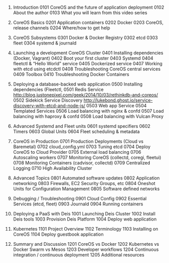 01. Introduction	0101 CoreOS and the future of application deployment	0102 About the author	0103 What you will learn from this video series02. CoreOS Basics	0201 Application containers	0202 Docker	0203 CoreOS, release channels	0204 Where/how to get help03. CoreOS Subsystems	0301 Docker & Docker Registry	0302 etcd	0303 fleet	0304 systemd & journald04. Launching a development CoreOS Cluster	0401 Installing dependencies (Docker, Vagrant)	0402 Boot your first cluster	0403 Systemd	0404 fleetctl & “Hello World” service	0405 Dockerized service	0407 Working with etcd using etcdctl	0408 Troubleshooting CoreOS central services	0409 Toolbox	0410 Troubleshooting Docker Containers05. Deploying a database-backed web application	0500 Installing dependencies (Fleetctl,	0501 Redis Service http://blog.justonepixel.com/geek/2014/10/03/rethinkdb-and-coreos/	0502 Sidekick Service Discovery http://lukebond.ghost.io/service-discovery-with-etcd-and-node-js/	0503 Web app Service	0504 Templated Services	0506 Load balancing with nginx & confd	0507 Load balancing with haproxy & confd	0508 Load balancing with Vulcan Proxy06. Advanced Systemd and Fleet units	0601 systemd specifiers	0602 Timers	0603 Global Units	0604 Fleet scheduling & metadata07. CoreOS in Production	0701 Production Deployments (Cloud vs Baremetal)	0702 cloud_config.yml	0703 Tuning etcd	0704 Deploy CoreOS to Cloud Provider	0705 External load balancing	0706 Autoscaling workers	0707 Monitoring CoreOS (collectd, coregi, fleetui)	0708 Monitoring Containers (cadvisor, collectd)	0709 Centralized Logging	0710 High Availability Cluster08. Advanced Topics	0801 Automated software updates	0802 Application networking	0803 Firewalls, EC2 Security Groups, etc	0804 Oneshot Units for Configuration Management	0805 Software defined networks09. Debugging / Troubleshooting	0901 Cloud Config	0902 Essential Services (etcd, fleet)	0903 Journald	0904 Running containers10. Deploying a PaaS with Deis	1001 Launching Deis Cluster	1002 Install Deis tools	1003 Provision Deis Platform	1004 Deploy web application11. Kubernetes	1101 Project Overview	1102 Terminology	1103 Installing on CoreOS	1104 Deploy guestbook application12. Summary and Discussion	1201 CoreOS vs Docker	1202 Kubernetes vs Docker Swarm vs Mesos	1203 Developer workflows	1204 Continuous integration / continuous deployment	1205 Additional resources